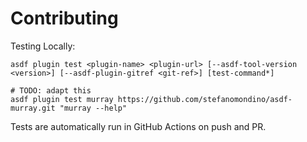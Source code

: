 # Contributing

Testing Locally:

```shell
asdf plugin test <plugin-name> <plugin-url> [--asdf-tool-version <version>] [--asdf-plugin-gitref <git-ref>] [test-command*]

# TODO: adapt this
asdf plugin test murray https://github.com/stefanomondino/asdf-murray.git "murray --help"
```

Tests are automatically run in GitHub Actions on push and PR.
